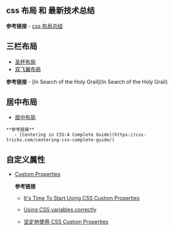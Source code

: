 ## css 布局 和 最新技术总结 ##
   **参考链接**
    - [css 布局总结](http://brianway.github.io/2017/05/18/css-layout-classical-problems/)

## 三栏布局 ##
   - [圣杯布局](./圣杯布局/)
   - [双飞翼布局](./双飞翼布局/)

   **参考链接**
    - [In Search of the Holy Grail](In Search of the Holy Grail)


## 居中布局 ##
   - [居中布局](./居中布局/)

    **参考链接**
       - [Centering in CSS:A Complete Guide](https://css-tricks.com/centering-css-complete-guide/)

## 自定义属性 ##
  - [Custom Properties](./自定义属性)

    **参考链接**
    - [It's Time To Start Using CSS Custom Properties](https://www.smashingmagazine.com/2017/04/start-using-css-custom-properties/)
    - [Using CSS variables correctly](https://madebymike.com.au/writing/using-css-variables/)

    - [坚定地使用 CSS Custom Properties](https://qianduan.group/posts/5a38d32f485c1a4c84948ceb)
